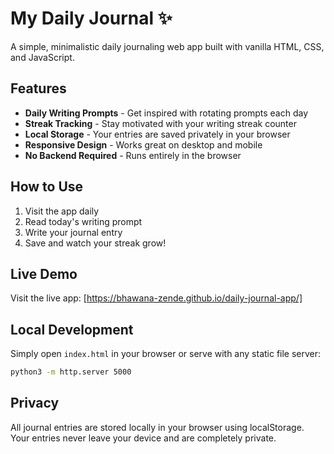 # My Daily Journal ✨

A simple, minimalistic daily journaling web app built with vanilla HTML, CSS, and JavaScript.

## Features

- **Daily Writing Prompts** - Get inspired with rotating prompts each day
- **Streak Tracking** - Stay motivated with your writing streak counter
- **Local Storage** - Your entries are saved privately in your browser
- **Responsive Design** - Works great on desktop and mobile
- **No Backend Required** - Runs entirely in the browser

## How to Use

1. Visit the app daily
2. Read today's writing prompt
3. Write your journal entry
4. Save and watch your streak grow!

## Live Demo

Visit the live app: [https://bhawana-zende.github.io/daily-journal-app/]

## Local Development

Simply open `index.html` in your browser or serve with any static file server:

```bash
python3 -m http.server 5000
```

## Privacy

All journal entries are stored locally in your browser using localStorage. Your entries never leave your device and are completely private.
